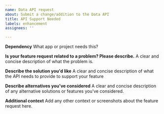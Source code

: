 ```yaml
---
name: Data API request
about: Submit a change/addition to the Data API
title: API Support Needed
labels: enhancement
assignees: ''

---
```


**Dependency**
What app or project needs this?

**Is your feature request related to a problem? Please describe.**
A clear and concise description of what the problem is. 

**Describe the solution you'd like**
A clear and concise description of what the API needs to provide to support your feature

**Describe alternatives you've considered**
A clear and concise description of any alternative solutions or features you've considered.

**Additional context**
Add any other context or screenshots about the feature request here.
